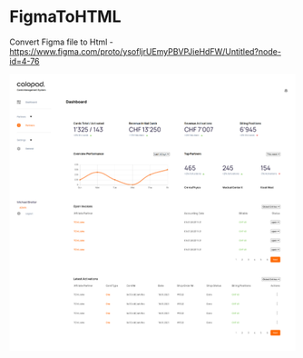 # FigmaToHTML

Convert Figma file to Html - https://www.figma.com/proto/ysofljrUEmyPBVPJieHdFW/Untitled?node-id=4-76

![](screenshot.png)
